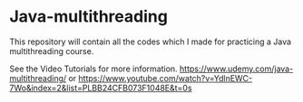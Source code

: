 # Java-multithreading

This repository will contain all the codes which I made for practicing a Java multithreading course.

See the Video Tutorials for more information.
https://www.udemy.com/java-multithreading/
or
https://www.youtube.com/watch?v=YdlnEWC-7Wo&index=2&list=PLBB24CFB073F1048E&t=0s
